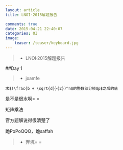 ```yaml
---
layout: article
title: LNOI·2015解题报告

comments: true
date: 2015-04-21 22:40:07
categories: OI
image:
    teaser: /teaser/keyboard.jpg
---
```


>* LNOI·2015解题报告

##Day 1

>* jxamfe

	求$(\frac{b + \sqrt{d}}{2})^n$的整数部分模$p$之后的值

是不是很水啊= =

矩阵乘法

官方题解说得很清楚了

跪PoPoQQQ，跪saffah

>* 弃坑= =